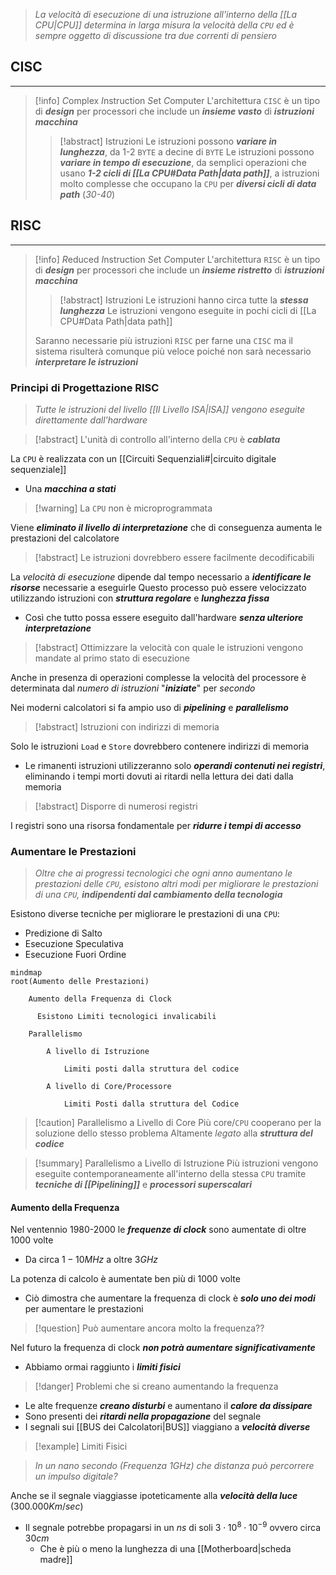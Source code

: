 >*La velocità di esecuzione di una istruzione all'interno della [[La CPU|CPU]] determina in larga misura la velocità della `CPU` ed è sempre oggetto di discussione tra due correnti di pensiero*

## CISC
---
>[!info] *C*omplex *I*nstruction *S*et *C*omputer
>L'architettura `CISC` è un tipo di ***design*** per processori che include un ***insieme vasto*** di ***istruzioni macchina***
>>[!abstract] Istruzioni
>>Le istruzioni possono ***variare in lunghezza***, da 1-2 `BYTE` a decine di `BYTE`
>>Le istruzioni possono ***variare in tempo di esecuzione***, da semplici operazioni che usano ***1-2 cicli di [[La CPU#Data Path|data path]]***, a istruzioni molto complesse che occupano la `CPU` per ***diversi cicli di data path*** (*30-40*)
## RISC
---
>[!info] *R*educed *I*nstruction *S*et *C*omputer
>L'architettura `RISC` è un tipo di ***design*** per processori che include un ***insieme ristretto*** di ***istruzioni macchina***
>>[!abstract] Istruzioni
>>Le istruzioni hanno circa tutte la ***stessa lunghezza***
>>Le istruzioni vengono eseguite in pochi cicli di [[La CPU#Data Path|data path]]
>
>Saranno necessarie più istruzioni `RISC` per farne una `CISC` ma il sistema risulterà comunque più veloce poiché non sarà necessario ***interpretare le istruzioni***

### Principi di Progettazione RISC
>*Tutte le istruzioni del livello [[Il Livello ISA|ISA]] vengono eseguite direttamente dall'hardware*

>[!abstract] L'unità di controllo all'interno della `CPU` è ***cablata*** 

La `CPU` è realizzata con un [[Circuiti Sequenziali#|circuito digitale sequenziale]]
- Una ***macchina a stati***

>[!warning] La `CPU` non è microprogrammata

Viene ***eliminato il livello di interpretazione*** che di conseguenza aumenta le prestazioni del calcolatore

>[!abstract] Le istruzioni dovrebbero essere facilmente decodificabili

La *velocità di esecuzione* dipende dal tempo necessario a ***identificare le risorse*** necessarie a eseguirle
Questo processo può essere velocizzato utilizzando istruzioni con ***struttura regolare*** e ***lunghezza fissa***
- Così che tutto possa essere eseguito dall'hardware ***senza ulteriore interpretazione***

>[!abstract] Ottimizzare la velocità con quale le istruzioni vengono mandate al primo stato di esecuzione

Anche in presenza di operazioni complesse la velocità del processore è determinata dal *numero di istruzioni* "***iniziate***" per *secondo*

Nei moderni calcolatori si fa ampio uso di ***pipelining*** e ***parallelismo***

>[!abstract] Istruzioni con indirizzi di memoria

Solo le istruzioni `Load` e `Store` dovrebbero contenere indirizzi di memoria
- Le rimanenti istruzioni utilizzeranno solo ***operandi contenuti nei registri***, eliminando i tempi morti dovuti ai ritardi nella lettura dei dati dalla memoria

>[!abstract] Disporre di numerosi registri

I registri sono una risorsa fondamentale per ***ridurre i tempi di accesso***

### Aumentare le Prestazioni
>*Oltre che ai progressi tecnologici che ogni anno aumentano le prestazioni delle `CPU`, esistono altri modi per migliorare le prestazioni di una `CPU`,* ***indipendenti dal cambiamento della tecnologia***

Esistono diverse tecniche per migliorare le prestazioni di una `CPU`:
- Predizione di Salto
- Esecuzione Speculativa
- Esecuzione Fuori Ordine

```mermaid
mindmap
root(Aumento delle Prestazioni)

    Aumento della Frequenza di Clock

      Esistono Limiti tecnologici invalicabili

    Parallelismo

        A livello di Istruzione

            Limiti posti dalla struttura del codice

        A livello di Core/Processore

            Limiti Posti dalla struttura del Codice
```
>[!caution] Parallelismo a Livello di Core
> Più core/`CPU` cooperano per la soluzione dello stesso problema
> Altamente *legato* alla ***struttura del codice***

>[!summary] Parallelismo a Livello di Istruzione
>Più istruzioni vengono eseguite contemporaneamente all'interno della stessa `CPU` tramite ***tecniche di [[Pipelining]]*** e ***processori superscalari***

#### Aumento della Frequenza
Nel ventennio 1980-2000 le ***frequenze di clock*** sono aumentate di oltre $1000$ volte
- Da circa $1-10MHz$ a oltre $3GHz$

La potenza di calcolo è aumentate ben più di $1000$ volte
- Ciò dimostra che aumentare la frequenza di clock è ***solo uno dei modi*** per aumentare le prestazioni

>[!question] Può aumentare ancora molto la frequenza??

Nel futuro la frequenza di clock ***non potrà aumentare significativamente***
- Abbiamo ormai raggiunto i ***limiti fisici***

>[!danger] Problemi che si creano aumentando la frequenza

- Le alte frequenze ***creano disturbi*** e aumentano il ***calore da dissipare***
- Sono presenti dei ***ritardi nella propagazione*** del segnale
- I segnali sui [[BUS dei Calcolatori|BUS]] viaggiano a ***velocità diverse***

>[!example] Limiti Fisici

>*In un nano secondo (Frequenza $1 GHz$) che distanza può percorrere un impulso digitale?*

Anche se il segnale viaggiasse ipoteticamente alla ***velocità della luce*** ($300.000Km/sec$)
- Il segnale potrebbe propagarsi in un $ns$ di soli $3\cdot 10^8\cdot10^{-9}$ ovvero circa $30cm$
	- Che è più o meno la lunghezza di una [[Motherboard|scheda madre]]

